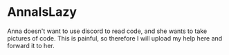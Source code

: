 # AnnaIsLazy
Anna doesn't want to use discord to read code, and she wants to take pictures of code. This is painful, so therefore I will upload my help here and forward it to her.
